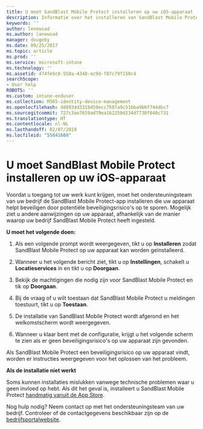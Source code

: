 ```yaml
---
title: U moet SandBlast Mobile Protect installeren op uw iOS-apparaat | Microsoft Docs
description: Informatie over het installeren van SandBlast Mobile Protect op uw iOS-apparaat.
keywords: ''
author: lenewsad
ms.author: lanewsad
manager: dougeby
ms.date: 09/25/2017
ms.topic: article
ms.prod: ''
ms.service: microsoft-intune
ms.technology: ''
ms.assetid: 474fe9c8-558a-4348-ac9d-f87c79f150c4
searchScope:
- User help
ROBOTS: ''
ms.custom: intune-enduser
ms.collection: M365-identity-device-management
ms.openlocfilehash: dd8934d3318459ecc7587a9c51bba9b6f744dbc7
ms.sourcegitcommit: 727c3ae7659ad79ea162250d234d7730f840c731
ms.translationtype: HT
ms.contentlocale: nl-NL
ms.lasthandoff: 02/07/2019
ms.locfileid: "55841688"
---
```

# <a name="you-need-to-install-sandblast-mobile-protect-on-your-ios-device"></a>U moet SandBlast Mobile Protect installeren op uw iOS-apparaat

Voordat u toegang tot uw werk kunt krijgen, moet het ondersteuningsteam van uw bedrijf de SandBlast Mobile Protect-app installeren die uw apparaat helpt beveiligen door potentiële beveiligingsrisico's op te sporen. Mogelijk ziet u andere aanwijzingen op uw apparaat, afhankelijk van de manier waarop uw bedrijf SandBlast Mobile Protect heeft ingesteld.

**U moet het volgende doen:**

1.  Als een volgende prompt wordt weergegeven, tikt u op **Installeren** zodat SandBlast Mobile Protect op uw apparaat kan worden geïnstalleerd.

2. Wanneer u het volgende bericht ziet, tikt u op **Instellingen**, schakelt u **Locatieservices** in en tikt u op **Doorgaan**.

3. Bekijk de machtigingen die nodig zijn voor SandBlast Mobile Protect en tik op **Doorgaan**.

4. Bij de vraag of u wilt toestaan dat SandBlast Mobile Protect u meldingen toestuurt, tikt u op **Toestaan**.

5. De installatie van SandBlast Mobile Protect wordt afgerond en het welkomstscherm wordt weergegeven.

6. Wanneer u klaar bent met de configuratie, krijgt u het volgende scherm te zien als er geen beveiligingsrisico's op uw apparaat zijn gevonden.

Als SandBlast Mobile Protect een beveiligingsrisico op uw apparaat vindt, worden er instructies weergegeven voor het oplossen van het probleem.

**Als de installatie niet werkt**

Soms kunnen installaties mislukken vanwege technische problemen waar u geen invloed op hebt. Als dit het geval is, installeert u SandBlast Mobile Protect [handmatig vanuit de App Store](https://itunes.apple.com/app/sandblast-mobile-protect/id1006390797).

Nog hulp nodig? Neem contact op met het ondersteuningsteam van uw bedrijf. Controleer of de contactgegevens beschikbaar zijn op de [bedrijfsportalwebsite](https://go.microsoft.com/fwlink/?linkid=2010980).

